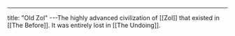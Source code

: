 ---
title: "Old Zol"
---The highly advanced civilization of [[Zol]] that existed in [[The Before]]. It was entirely lost in [[The Undoing]].